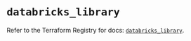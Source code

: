 # `databricks_library`

Refer to the Terraform Registry for docs: [`databricks_library`](https://registry.terraform.io/providers/databricks/databricks/1.71.0/docs/resources/library).

